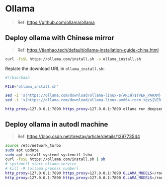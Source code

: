 # Ollama

> Ref: <https://github.com/ollama/ollama>

## Deploy ollama with Chinese mirror

> Ref: <https://tianhao.tech/default/ollama-installation-guide-china.html>

```bash
curl -fsSL https://ollama.com/install.sh -o ollama_install.sh
```

Replate the download URL in `ollama_install.sh`:

```bash
#!/bin/bash

FILE="ollama_install.sh"

sed -i 's|https://ollama.com/download/ollama-linux-${ARCH}${VER_PARAM}|https://github.moeyy.xyz/https://github.com/ollama/ollama/releases/download/v0.3.4/ollama-linux-amd64|g' $FILE
sed -i 's|https://ollama.com/download/ollama-linux-amd64-rocm.tgz${VER_PARAM}|https://github.moeyy.xyz/https://github.com/ollama/ollama/releases/download/v0.3.4/ollama-linux-amd64-rocm.tgz|g' $FILE
```

```bash
http_proxy=127.0.0.1:7890 https_proxy=127.0.0.1:7890 ollama run deepseek-r1:32b
```

## Deploy ollama in autodl machine

> Ref: <https://blog.csdn.net/tirestay/article/details/139773544>

```bash
source /etc/network_turbo
sudo apt update
sudo apt install systemd systemctl lshw
curl -fsSL https://ollama.com/install.sh | sh
# systemctl start ollama.service
# kill -9 [ollama process number]
http_proxy=127.0.0.1:7890 https_proxy=127.0.0.1:7890 OLLAMA_MODELS=/root/autodl-tmp/ollama ollama serve
http_proxy=127.0.0.1:7890 https_proxy=127.0.0.1:7890 OLLAMA_MODELS=/root/autodl-tmp/ollama ollama run deepseek-r1:70b
```
